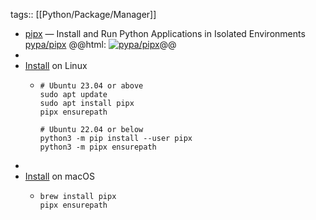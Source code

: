 tags:: [[Python/Package/Manager]]

- [pipx](https://pipx.pypa.io/) — Install and Run Python Applications in Isolated Environments
  [pypa/pipx](https://github.com/pypa/pipx)
  @@html: <a href="https://github.com/pypa/pipx/"><img src="https://github-readme-stats-astronomer.vercel.app/api/pin/?username=pypa&repo=pipx&theme=tokyonight" alt="pypa/pipx"/></a>@@
-
- [Install](https://pipx.pypa.io/stable/#on-linux) on Linux
	- ```shell
	  # Ubuntu 23.04 or above
	  sudo apt update
	  sudo apt install pipx
	  pipx ensurepath
	  
	  # Ubuntu 22.04 or below
	  python3 -m pip install --user pipx
	  python3 -m pipx ensurepath
	  ```
-
- [Install](https://pipx.pypa.io/stable/#on-macos) on macOS
	- ```shell
	  brew install pipx
	  pipx ensurepath
	  ```